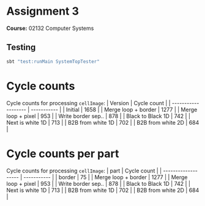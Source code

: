 # Assignment 3
**Course:** 02132 Computer Systems
## Testing
```cmd
sbt "test:runMain SystemTopTester"
```
# Cycle counts
Cycle counts for processing `cellImage`:
| Version             | Cycle count |
| ------------------- | ----------- |
| Initial             | 1658        |
| Merge loop + border | 1277        |
| Merge loop + pixel  | 953         |
| Write border sep..  | 878         |
| Black to Black 1D   | 742         |
| Next is white 1D    | 713         |
| B2B from white 1D   | 702         |
| B2B from white 2D   | 684         |

# Cycle counts per part
Cycle counts for processing `cellImage`:
| part                | Cycle count |
| ------------------- | ----------- |
| border              | 75          |
| Merge loop + border | 1277        |
| Merge loop + pixel  | 953         |
| Write border sep..  | 878         |
| Black to Black 1D   | 742         |
| Next is white 1D    | 713         |
| B2B from white 1D   | 702         |
| B2B from white 2D   | 684         |